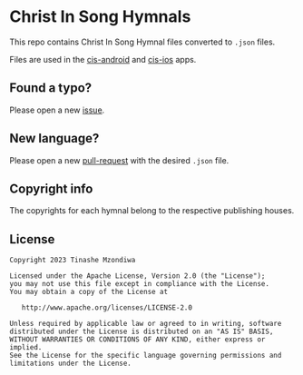 # Christ In Song Hymnals
This repo contains Christ In Song Hymnal files converted to `.json` files.

Files are used in the [cis-android](https://github.com/TinasheMzondiwa/cis-android) and [cis-ios](https://github.com/TinasheMzondiwa/cis-ios) apps.

## Found a typo?
Please open a new [issue](https://github.com/TinasheMzondiwa/cis-hymnals/issues).

## New language?
Please open a new [pull-request](https://github.com/TinasheMzondiwa/cis-hymnals/pulls) with the desired `.json` file.

## Copyright info
The copyrights for each hymnal belong to the respective publishing houses.

## License

    Copyright 2023 Tinashe Mzondiwa
    
    Licensed under the Apache License, Version 2.0 (the "License");
    you may not use this file except in compliance with the License.
    You may obtain a copy of the License at
    
       http://www.apache.org/licenses/LICENSE-2.0
    
    Unless required by applicable law or agreed to in writing, software
    distributed under the License is distributed on an "AS IS" BASIS,
    WITHOUT WARRANTIES OR CONDITIONS OF ANY KIND, either express or implied.
    See the License for the specific language governing permissions and
    limitations under the License.
